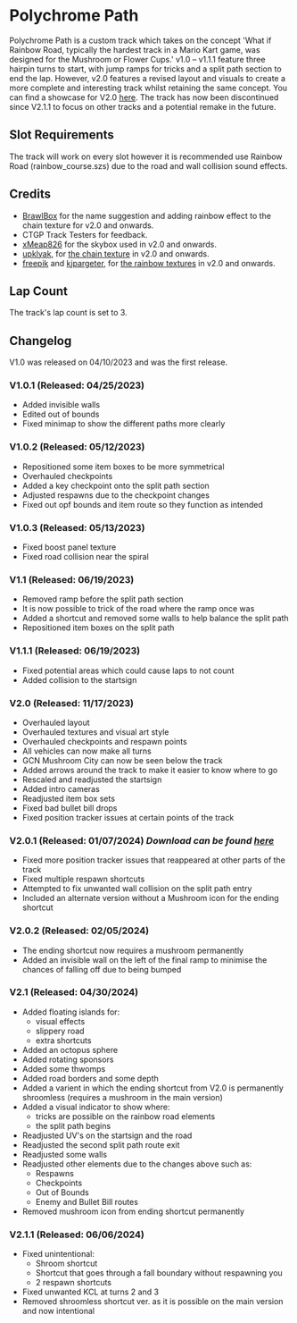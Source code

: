 # Polychrome Path
Polychrome Path is a custom track which takes on the concept 'What if Rainbow Road, typically the hardest track in a Mario Kart game, was designed for the Mushroom or Flower Cups.' v1.0 – v1.1.1 feature three hairpin turns to start, with jump ramps for tricks and a split path section to end the lap. However, v2.0 features a revised layout and visuals to create a more complete and interesting track whilst retaining the same concept. You can find a showcase for V2.0 [here](https://youtu.be/iRD5ape1cnw). The track has now been discontinued since V2.1.1 to focus on other tracks and a potential remake in the future.
## Slot Requirements
The track will work on every slot however it is recommended use Rainbow Road (rainbow_course.szs) due to the road and wall collision sound effects.
## Credits
- [BrawlBox](https://wiki.tockdom.com/wiki/Brawlboxgaming) for the name suggestion and adding rainbow effect to the chain texture for v2.0 and onwards.
- CTGP Track Testers for feedback.
- [xMeap826](https://www.youtube.com/c/xMeap826) for the skybox used in v2.0 and onwards.
- [upklyak](https://freepik.com/author/upklyak), for [the chain texture](https://freepik.com/free-vector/metal-chain-with-whole-break-steel-chrome-links_9292944.htm) in v2.0 and onwards.
- [freepik](https://freepik.com/author/freepik) and [kjpargeter](https://freepik.com/author/kjpargeter), for [the rain](https://freepik.com/free-vector/watercolor-rainbow-background_29726842.htm)[bow textures](https://freepik.com/free-vector/abstract-hologram-gradient-background_4350032.htm) in v2.0 and onwards.
## Lap Count
The track's lap count is set to 3.
## Changelog
V1.0 was released on 04/10/2023 and was the first release.
### V1.0.1 (Released: 04/25/2023)
- Added invisible walls
- Edited out of bounds
- Fixed minimap to show the different paths more clearly
### V1.0.2 (Released: 05/12/2023)
- Repositioned some item boxes to be more symmetrical
- Overhauled checkpoints
- Added a key checkpoint onto the split path section
- Adjusted respawns due to the checkpoint changes
- Fixed out opf bounds and item route so they function as intended
### V1.0.3 (Released: 05/13/2023)
- Fixed boost panel texture
- Fixed road collision near the spiral
### V1.1 (Released: 06/19/2023)
- Removed ramp before the split path section
- It is now possible to trick of the road where the ramp once was
- Added a shortcut and removed some walls to help balance the split path
- Repositioned item boxes on the split path
### V1.1.1 (Released: 06/19/2023)
- Fixed potential areas which could cause laps to not count
- Added collision to the startsign
### V2.0 (Released: 11/17/2023)
- Overhauled layout
- Overhauled textures and visual art style
- Overhauled checkpoints and respawn points
- All vehicles can now make all turns
- GCN Mushroom City can now be seen below the track
- Added arrows around the track to make it easier to know where to go
- Rescaled and readjusted the startsign
- Added intro cameras
- Readjusted item box sets
- Fixed bad bullet bill drops
- Fixed position tracker issues at certain points of the track
### V2.0.1 (Released: 01/07/2024) _Download can be found [here](https://drive.google.com/uc?id=1W1IvUq9v8TXgJJ14PEvawMgYjtS4PlvU&export=download)_
- Fixed more position tracker issues that reappeared at other parts of the track
- Fixed multiple respawn shortcuts
- Attempted to fix unwanted wall collision on the split path entry
- Included an alternate version without a Mushroom icon for the ending shortcut
### V2.0.2 (Released: 02/05/2024)
- The ending shortcut now requires a mushroom permanently
- Added an invisible wall on the left of the final ramp to minimise the chances of falling off due to being bumped
### V2.1 (Released: 04/30/2024)
- Added floating islands for:
   - visual effects
   - slippery road
   - extra shortcuts
- Added an octopus sphere
- Added rotating sponsors
- Added some thwomps
- Added road borders and some depth
- Added a varient in which the ending shortcut from V2.0 is permanently shroomless (requires a mushroom in the main version)
- Added a visual indicator to show where:
   - tricks are possible on the rainbow road elements
   - the split path begins
- Readjusted UV's on the startsign and the road
- Readjusted the second split path route exit
- Readjusted some walls
- Readjusted other elements due to the changes above such as:
   - Respawns
   - Checkpoints
   - Out of Bounds
   - Enemy and Bullet Bill routes
- Removed mushroom icon from ending shortcut permanently
### V2.1.1 (Released: 06/06/2024)
- Fixed unintentional:
     - Shroom shortcut
     - Shortcut that goes through a fall boundary without respawning you
     - 2 respawn shortcuts
- Fixed unwanted KCL at turns 2 and 3
- Removed shroomless shortcut ver. as it is possible on the main version and now intentional
